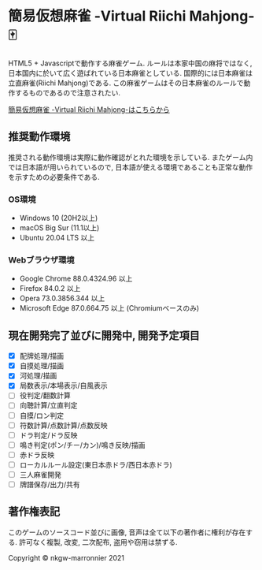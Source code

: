 # 簡易仮想麻雀 -Virtual Riichi Mahjong- :mahjong:

HTML5 + Javascriptで動作する麻雀ゲーム. ルールは本家中国の麻将ではなく, 日本国内に於いて広く遊ばれている日本麻雀としている. 国際的には日本麻雀は立直麻雀(Riichi Mahjong)である. この麻雀ゲームはその日本麻雀のルールで動作するものであるので注意されたい.

[簡易仮想麻雀 -Virtual Riichi Mahjong-はこちらから](https://nkgw-marronnier.github.io/Mahjong/mahjong.html)

## 推奨動作環境

推奨される動作環境は実際に動作確認がとれた環境を示している. またゲーム内では日本語が用いられているので, 日本語が使える環境であることも正常な動作を示すための必要条件である.

### OS環境

* Windows 10 (20H2以上)
* macOS Big Sur (11.1以上)
* Ubuntu 20.04 LTS 以上

### Webブラウザ環境

* Google Chrome 88.0.4324.96 以上
* Firefox 84.0.2 以上
* Opera 73.0.3856.344 以上
* Microsoft Edge 87.0.664.75 以上 (Chromiumベースのみ)

## 現在開発完了並びに開発中, 開発予定項目
- [x] 配牌処理/描画
- [x] 自摸処理/描画
- [x] 河処理/描画
- [x] 局数表示/本場表示/自風表示
- [ ] 役判定/翻数計算
- [ ] 向聴計算/立直判定
- [ ] 自摸/ロン判定
- [ ] 符数計算/点数計算/点数反映
- [ ] ドラ判定/ドラ反映
- [ ] 鳴き判定(ポン/チー/カン)/鳴き反映/描画
- [ ] 赤ドラ反映
- [ ] ローカルルール設定(東日本赤ドラ/西日本赤ドラ)
- [ ] 三人麻雀開発
- [ ] 牌譜保存/出力/共有

## 著作権表記

このゲームのソースコード並びに画像, 音声は全て以下の著作者に権利が存在する. 許可なく複製, 改変, 二次配布, 盗用や窃用は禁ずる.

Copyright © nkgw-marronnier 2021
